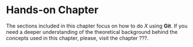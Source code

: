 # Hands-on Chapter

The sections included in this chapter focus on how to do *X* using **Git**. If you need a deeper understanding of
the theoretical background behind the concepts used in this chapter, please, visit the chapter ???.

